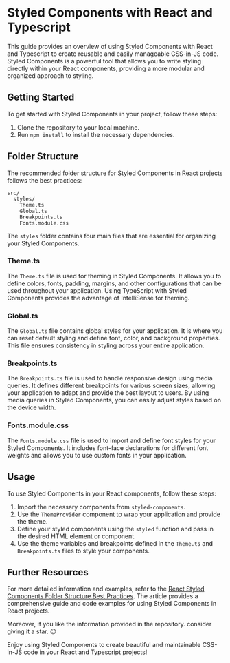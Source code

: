 # Styled Components with React and Typescript

This guide provides an overview of using Styled Components with React and Typescript to create reusable and easily manageable CSS-in-JS code. Styled Components is a powerful tool that allows you to write styling directly within your React components, providing a more modular and organized approach to styling.

## Getting Started

To get started with Styled Components in your project, follow these steps:

1. Clone the repository to your local machine.
2. Run `npm install` to install the necessary dependencies.

## Folder Structure

The recommended folder structure for Styled Components in React projects follows the best practices:

```
src/
  styles/
    Theme.ts
    Global.ts
    Breakpoints.ts
    Fonts.module.css
```

The `styles` folder contains four main files that are essential for organizing your Styled Components.

### Theme.ts

The `Theme.ts` file is used for theming in Styled Components. It allows you to define colors, fonts, padding, margins, and other configurations that can be used throughout your application. Using TypeScript with Styled Components provides the advantage of IntelliSense for theming.

### Global.ts

The `Global.ts` file contains global styles for your application. It is where you can reset default styling and define font, color, and background properties. This file ensures consistency in styling across your entire application.

### Breakpoints.ts

The `Breakpoints.ts` file is used to handle responsive design using media queries. It defines different breakpoints for various screen sizes, allowing your application to adapt and provide the best layout to users. By using media queries in Styled Components, you can easily adjust styles based on the device width.

### Fonts.module.css

The `Fonts.module.css` file is used to import and define font styles for your Styled Components. It includes font-face declarations for different font weights and allows you to use custom fonts in your application.

## Usage

To use Styled Components in your React components, follow these steps:

1. Import the necessary components from `styled-components`.
2. Use the `ThemeProvider` component to wrap your application and provide the theme.
3. Define your styled components using the `styled` function and pass in the desired HTML element or component.
4. Use the theme variables and breakpoints defined in the `Theme.ts` and `Breakpoints.ts` files to style your components.

## Further Resources

For more detailed information and examples, refer to the [React Styled Components Folder Structure Best Practices](https://www.codevertiser.com/styled-components-folder-structure/). The article provides a comprehensive guide and code examples for using Styled Components in React projects.

Moreover, if you like the information provided in the repository. consider giving it a star. 😉

Enjoy using Styled Components to create beautiful and maintainable CSS-in-JS code in your React and Typescript projects!
